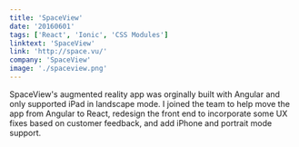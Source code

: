 ```yaml
---
title: 'SpaceView'
date: '20160601'
tags: ['React', 'Ionic', 'CSS Modules']
linktext: 'SpaceView'
link: 'http://space.vu/'
company: 'SpaceView'
image: './spaceview.png'
---
```


SpaceView's augmented reality app was orginally built with Angular and only supported iPad in landscape mode. I joined the team to help move the app from Angular to React, redesign the front end to incorporate some UX fixes based on customer feedback, and add iPhone and portrait mode support.

